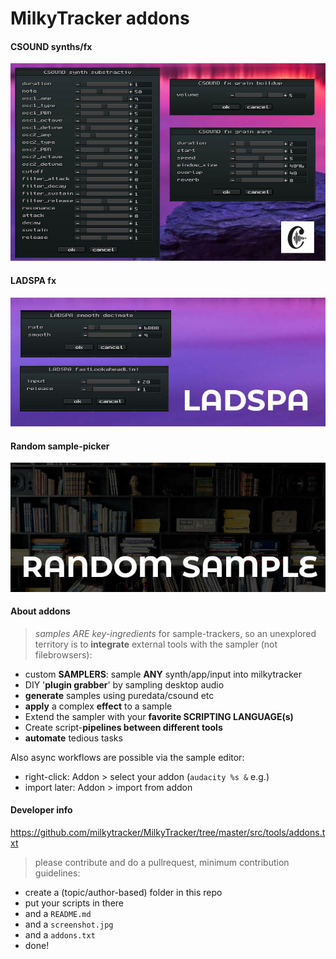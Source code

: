 # MilkyTracker addons

#### CSOUND synths/fx

<a href="csound"><img src="csound/screenshot.jpg"/></a>

#### LADSPA fx

<a href="ladspa"><img src="ladspa/screenshot.jpg"/></a>

#### Random sample-picker 

<a href="random-sample"><img src="random-sample/screenshot.jpg"/></a>

#### About addons

> *samples ARE key-ingredients* for sample-trackers, so an unexplored territory is to **integrate** external tools with the sampler (not filebrowsers):

* custom **SAMPLERS**: sample **ANY** synth/app/input into milkytracker
* DIY '**plugin grabber**' by sampling desktop audio
* **generate** samples using puredata/csound etc
* **apply** a complex **effect** to a sample
* Extend the sampler with your **favorite SCRIPTING LANGUAGE(s)** 
* Create script-**pipelines between different tools**
* **automate** tedious tasks 

Also async workflows are possible via the sample editor:

* right-click: Addon > select your addon (`audacity %s &` e.g.)
* import later: Addon > import from addon

#### Developer info

https://github.com/milkytracker/MilkyTracker/tree/master/src/tools/addons.txt

> please contribute and do a pullrequest, minimum contribution guidelines: 

* create a (topic/author-based) folder in this repo
* put your scripts in there
* and a `README.md`
* and a `screenshot.jpg`
* and a `addons.txt`
* done!
